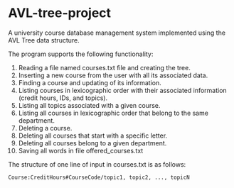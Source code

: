 # AVL-tree-project

A university course database management system implemented using the AVL Tree data structure.


The program supports the following functionality:
  1. Reading a file named courses.txt file and creating the tree.
  2. Inserting a new course from the user with all its associated data.
  3. Finding a course and updating of its information.
  4. Listing courses in lexicographic order with their associated information (credit hours, IDs, and topics).
  5. Listing all topics associated with a given course.
  6. Listing all courses in lexicographic order that belong to the same department.
  7. Deleting a course.
  8. Deleting all courses that start with a specific letter.
  9. Deleting all courses belong to a given department.
  10. Saving all words in file offered_courses.txt
  

The structure of one line of input in courses.txt is as follows:
```
Course:CreditHours#CourseCode/topic1, topic2, ..., topicN
```

